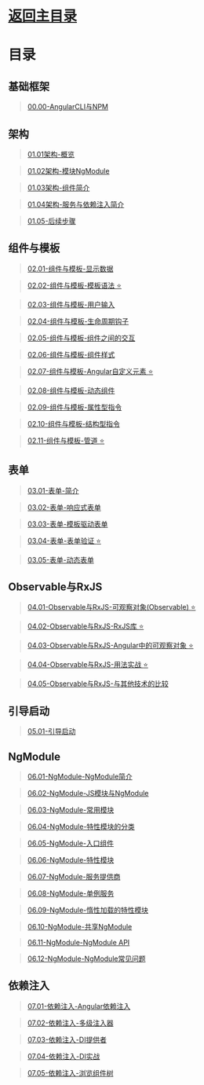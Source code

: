 # [返回主目录](https://github.com/smallprogram/Knowledge-And-Demo)<!-- omit in toc --> 


# 目录

## 基础框架

>[00.00-AngularCLI与NPM](00.00-AngularCLI与NPM.md)

## 架构
>[01.01架构-概览](01.01-架构-概览.md)

>[01.02架构-模块NgModule](01.02-架构-模块NgModule.md)

>[01.03架构-组件简介](01.03-架构-组件简介.md)

>[01.04架构-服务与依赖注入简介](01.04-架构-服务与依赖注入简介.md)

>[01.05-后续步骤](01.05-后续步骤.md)

## 组件与模板
>[02.01-组件与模板-显示数据](02.01-组件与模板-显示数据.md)

>[02.02-组件与模板-模板语法 :star:](02.02-组件与模板-模板语法.md)

>[02.03-组件与模板-用户输入](02.03-组件与模板-用户输入.md)

>[02.04-组件与模板-生命周期钩子](02.04-组件与模板-生命周期钩子.md)

>[02.05-组件与模板-组件之间的交互](02.05-组件与模板-组件之间的交互.md)

>[02.06-组件与模板-组件样式](02.06-组件与模板-组件样式.md)

>[02.07-组件与模板-Angular自定义元素 :star:](02.07-组件与模板-Angular自定义元素.md)

>[02.08-组件与模板-动态组件](02.08-组件与模板-动态组件.md)

>[02.09-组件与模板-属性型指令](02.09-组件与模板-属性型指令.md)

>[02.10-组件与模板-结构型指令](02.10-组件与模板-结构型指令.md)

>[02.11-组件与模板-管道 :star:](02.11-组件与模板-管道.md)

## 表单
>[03.01-表单-简介](03.01-表单-简介.md)

>[03.02-表单-响应式表单](03.02-表单-响应式表单.md)

>[03.03-表单-模板驱动表单](03.03-表单-模板驱动表单.md)

>[03.04-表单-表单验证 :star:](03.04-表单-表单验证.md)

>[03.05-表单-动态表单](03.05-表单-动态表单.md)

## Observable与RxJS

>[04.01-Observable与RxJS-可观察对象(Observable) :star:](04.01-Observable与RxJS-可观察对象(Observable).md)

>[04.02-Observable与RxJS-RxJS库 :star:](04.02-Observable与RxJS-RxJS库.md)

>[04.03-Observable与RxJS-Angular中的可观察对象 :star:](04.03-Observable与RxJS-Angular中的可观察对象.md)

>[04.04-Observable与RxJS-用法实战 :star:](04.04-Observable与RxJS-用法实战.md)

>[04.05-Observable与RxJS-与其他技术的比较](04.05-Observable与RxJS-与其他技术的比较.md)

## 引导启动

>[05.01-引导启动](05.01-引导启动.md)

## NgModule

>[06.01-NgModule-NgModule简介](06.01-NgModule-NgModule简介.md)

>[06.02-NgModule-JS模块与NgModule](06.02-NgModule-JS模块与NgModule.md)

>[06.03-NgModule-常用模块](06.03-NgModule-常用模块.md)

>[06.04-NgModule-特性模块的分类](06.04-NgModule-特性模块的分类.md)

>[06.05-NgModule-入口组件](06.05-NgModule-入口组件.md)

>[06.06-NgModule-特性模块](06.06-NgModule-特性模块.md)

>[06.07-NgModule-服务提供商](06.07-NgModule-服务提供商.md)

>[06.08-NgModule-单例服务](06.08-NgModule-单例服务.md)

>[06.09-NgModule-惰性加载的特性模块](06.09-NgModule-惰性加载的特性模块.md)

>[06.10-NgModule-共享NgModule](06.10-NgModule-共享NgModule.md)

>[06.11-NgModule-NgModule API](06.11-NgModule-NgModuleAPI.md)

>[06.12-NgModule-NgModule常见问题](06.12-NgModule-NgModule常见问题.md)

## 依赖注入

>[07.01-依赖注入-Angular依赖注入](07.01-依赖注入-Angular依赖注入.md)

>[07.02-依赖注入-多级注入器](07.02-依赖注入-多级注入器.md)

>[07.03-依赖注入-DI提供者](07.03-依赖注入-DI提供者.md)

>[07.04-依赖注入-DI实战](07.04-依赖注入-DI实战.md)

>[07.05-依赖注入-浏览组件树](07.05-依赖注入-浏览组件树.md)
